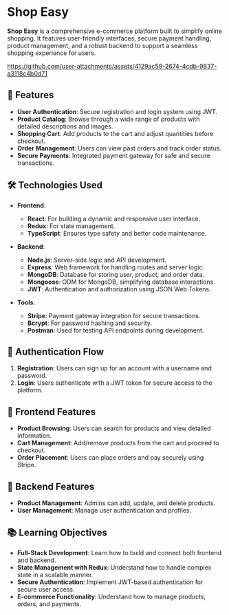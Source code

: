 # Shop Easy

**Shop Easy** is a comprehensive e-commerce platform built to simplify online shopping. It features user-friendly interfaces, secure payment handling, product management, and a robust backend to support a seamless shopping experience for users.

https://github.com/user-attachments/assets/4129ac59-2674-4cdb-9837-a3118c4b0d71

## 🚀 Features

- **User Authentication**: Secure registration and login system using JWT.
- **Product Catalog**: Browse through a wide range of products with detailed descriptions and images.
- **Shopping Cart**: Add products to the cart and adjust quantities before checkout.
- **Order Management**: Users can view past orders and track order status.
- **Secure Payments**: Integrated payment gateway for safe and secure transactions.

## 🛠️ Technologies Used

- **Frontend**:
  - **React**: For building a dynamic and responsive user interface.
  - **Redux**: For state management.
  - **TypeScript**: Ensures type safety and better code maintenance.

- **Backend**:
  - **Node.js**: Server-side logic and API development.
  - **Express**: Web framework for handling routes and server logic.
  - **MongoDB**: Database for storing user, product, and order data.
  - **Mongoose**: ODM for MongoDB, simplifying database interactions.
  - **JWT**: Authentication and authorization using JSON Web Tokens.

- **Tools**:
  - **Stripe**: Payment gateway integration for secure transactions.
  - **Bcrypt**: For password hashing and security.
  - **Postman**: Used for testing API endpoints during development.

## 🔑 Authentication Flow

1. **Registration**: Users can sign up for an account with a username and password.
2. **Login**: Users authenticate with a JWT token for secure access to the platform.

## 🎨 Frontend Features

- **Product Browsing**: Users can search for products and view detailed information.
- **Cart Management**: Add/remove products from the cart and proceed to checkout.
- **Order Placement**: Users can place orders and pay securely using Stripe.

## 🔧 Backend Features

- **Product Management**: Admins can add, update, and delete products.
- **User Management**: Manage user authentication and profiles.

## 📚 Learning Objectives

- **Full-Stack Development**: Learn how to build and connect both frontend and backend.
- **State Management with Redux**: Understand how to handle complex state in a scalable manner.
- **Secure Authentication**: Implement JWT-based authentication for secure user access.
- **E-commerce Functionality**: Understand how to manage products, orders, and payments.
